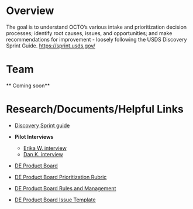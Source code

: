 # Overview
The goal is to understand OCTO’s various intake and prioritization decision processes; identify root causes, issues, and opportunities; and make recommendations for improvement - loosely following the USDS Discovery Sprint Guide. https://sprint.usds.gov/

# Team
** Coming soon** 

# Research/Documents/Helpful Links
* [Discovery Sprint guide](https://sprint.usds.gov/)
  
* **<summary>Pilot Interviews</summary>**
  -  [Erika W. interview](https://dvagov-my.sharepoint.com/:w:/r/personal/daniel_kosko_va_gov/Documents/Desktop/Intake%20and%20Prioritization%20Combined%202023%20Interview%20Guide%20and%20Notetaking%20Template_EW%20Interview%20June%2022,%202023.docx?d=w447172c6af5041588c715c15d5ebc1c3&csf=1&web=1&e=Ngu8oB)
  -  [Dan K. interview](https://dvagov-my.sharepoint.com/:w:/r/personal/daniel_kosko_va_gov/Documents/Desktop/Intake%20and%20Prioritization%20Combined%202023%20Interview%20Guide%20and%20Notetaking%20Template_DK%20Interview%20June%2022,%202023.docx?d=w6938ef03381a4392ab8c977614ffc24a&csf=1&web=1&e=bBSWRm)
  
* [DE Product Board](https://github.com/orgs/department-of-veterans-affairs/projects/940/views/1)
* [DE Product Board Prioritization Rubric](https://github.com/department-of-veterans-affairs/digital-experience-products/blob/master/rubric.md)
* [DE Product Board Rules and Management](https://github.com/department-of-veterans-affairs/digital-experience-products/blob/master/board-rules.md)
* [DE Product Board Issue Template](https://github.com/department-of-veterans-affairs/digital-experience-products/issues/new?assignees=&labels=&template=product-board.md&title=)
